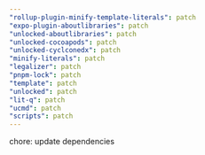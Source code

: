 ```yaml
---
"rollup-plugin-minify-template-literals": patch
"expo-plugin-aboutlibraries": patch
"unlocked-aboutlibraries": patch
"unlocked-cocoapods": patch
"unlocked-cyclconedx": patch
"minify-literals": patch
"legalizer": patch
"pnpm-lock": patch
"template": patch
"unlocked": patch
"lit-q": patch
"ucmd": patch
"scripts": patch
---
```


chore: update dependencies
